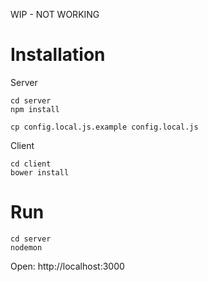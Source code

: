 WIP - NOT WORKING

# Installation

Server
```
cd server
npm install

cp config.local.js.example config.local.js
```

Client

```
cd client
bower install
```

# Run

```
cd server
nodemon
```

Open: http://localhost:3000